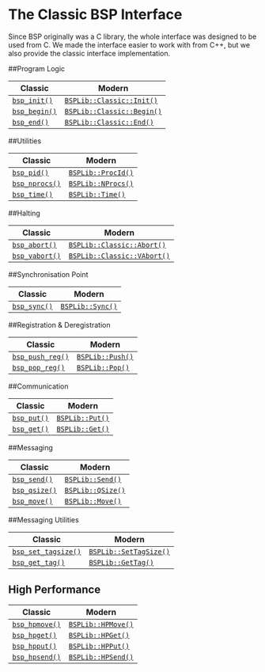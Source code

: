 # The Classic BSP Interface
Since BSP originally was a C library, the whole interface was designed 
to be used from C. We made the interface easier to work with from C++, 
but we also provide the classic interface implementation.

##Program Logic

| Classic                         | Modern                                       |
| ------------------------------- | -------------------------------------------- |
| [`bsp_init()`](logic/init.md)   | [`BSPLib::Classic::Init()`](logic/init.md)   |
| [`bsp_begin()`](logic/begin.md) | [`BSPLib::Classic::Begin()`](logic/begin.md) |
| [`bsp_end()`](logic/begin.md)   | [`BSPLib::Classic::End()`](logic/end.md)     |

##Utilities

| Classic                          | Modern                                |
| -------------------------------- | ------------------------------------- |
| [`bsp_pid()`](util/procid.md)    | [`BSPLib::ProcId()`](util/procid.md)  |
| [`bsp_nprocs()`](util/nprocs.md) | [`BSPLib::NProcs()`](util/nprocs.md)  |
| [`bsp_time()`](util/time.md)     | [`BSPLib::Time()`](util/time.md)      |

##Halting

| Classic                            | Modern                                          |
| ---------------------------------- | ----------------------------------------------- |
| [`bsp_abort()`](halting/abort.md)  | [`BSPLib::Classic::Abort()`](halting/abort.md)  |
| [`bsp_vabort()`](halting/abort.md) | [`BSPLib::Classic::VAbort()`](halting/abort.md) |


##Synchronisation Point

| Classic                      | Modern                            |
| ---------------------------- | --------------------------------- |
| [`bsp_sync()`](sync/sync.md) | [`BSPLib::Sync()`](sync/sync.md)  |

##Registration & Deregistration

| Classic                               | Modern                                |
| ------------------------------------- | ------------------------------------- |
| [`bsp_push_reg()`](regdereg/push.md)  | [`BSPLib::Push()`](regdereg/push.md)  |
| [`bsp_pop_reg()`](regdereg/pop.md)    | [`BSPLib::Pop()`](regdereg/pop.md)    |


##Communication

| Classic                   | Modern                            |
| ------------------------- | --------------------------------- |
| [`bsp_put()`](com/put.md) | [`BSPLib::Put()`](halting/put.md) |
| [`bsp_get()`](com/get.md) | [`BSPLib::Get()`](halting/get.md) |


##Messaging

| Classic                             | Modern                                  |
| ----------------------------------- | --------------------------------------- |
| [`bsp_send()`](messaging/send.md)   | [`BSPLib::Send()`](messaging/send.md)   |
| [`bsp_qsize()`](messaging/qsize.md) | [`BSPLib::QSize()`](messaging/qsize.md) |
| [`bsp_move()`](messaging/move.md)   | [`BSPLib::Move()`](messaging/move.md)   |


##Messaging Utilities

| Classic                                            | Modern                                                |
| -------------------------------------------------- | ----------------------------------------------------- |
| [`bsp_set_tagsize()`](messagingutil/gettagsize.md) | [`BSPLib::SetTagSize()`](messagingutil/gettagsize.md) |
| [`bsp_get_tag()`](messagingutil/gettag.md)         | [`BSPLib::GetTag()`](messagingutil/gettag.md)         |


## High Performance

| Classic                        | Modern                                |
| ------------------------------ | ------------------------------------- |
| [`bsp_hpmove()`](hp/hpmove.md) | [`BSPLib::HPMove()`](hp/hpmove.md)    |
| [`bsp_hpget()`](hp/hpget.md)   | [`BSPLib::HPGet()`](hp/hpget.md)      |
| [`bsp_hpput()`](hp/hpput.md)   | [`BSPLib::HPPut()`](hp/hpput.md)      |
| [`bsp_hpsend()`](hp/hpsend.md) | [`BSPLib::HPSend()`](hp/hpsend.md)    |